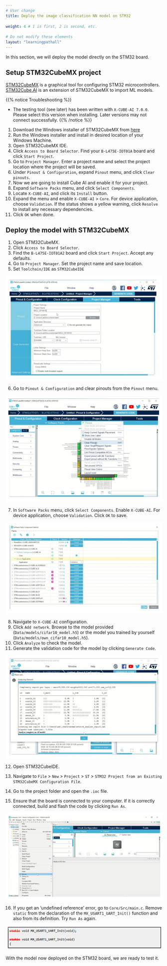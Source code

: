 ```yaml
---
# User change
title: Deploy the image classification NN model on STM32

weight: 4 # 1 is first, 2 is second, etc.

# Do not modify these elements
layout: "learningpathall"
---
```

In this section, we will deploy the model directly on the STM32 board.

## Setup STM32CubeMX project

[STM32CubeMX](https://www.st.com/en/development-tools/stm32cubemx.html) is a graphical tool for configuring STM32 microcontrollers.\
[STM32Cube.AI](https://www.st.com/content/st_com/en/campaigns/stm32cube-ai.html) is an extension of STM32CubeMX to import ML models.

{{% notice Troubleshooting %}}
- The testing tool (see later) has been written with `X-CUBE-AI 7.0.0`. Please select this version when installing. Later versions may not connect successfully.
{{% /notice %}}

1. Download the Windows installer of STM32CubeMX from [here](https://www.st.com/en/development-tools/stm32cubemx.html)
2. Run the Windows installer and install in desired location of your Windows Machine.
3. Open STM32CubeMX IDE.
4. Click `Access to Board Selector`. Find your `B-L475E-IOT01A` board and click `Start Project`.
5. Go to `Project Manager`. Enter a project name and select the project location where the project will be saved.
6. Under `Pinout & Configuration`, expand `Pinout` menu, and click `Clear pinouts`.
7. Now we are going to install Cube AI and enable it for your project.
8. Expand `Software Packs` menu, and click `Select Components`.
9. Locate `X-CUBE-AI`, and click its `Install` button.
10. Expand the menu and enable `X-CUBE-AI` > `Core`. For device application, choose `Validation`. If the status shows a yellow warning, click `Resolve` to install any necessary dependencies.
12. Click `OK` when done.

## Deploy the model with STM32CubeMX

1. Open STM32CubeMX.
2. Click `Access to Board Selector`.
3. Find the `B-L475E-IOT01A2` board and click `Start Project`. Accept any defaults.
4. Go to `Project Manager`. Set the project name and save location.
5. Set `Toolchain/IDE` as `STM32CubeIDE`

![output3](Images/lab4_3.PNG)

6. Go to `Pinout & Configuration` and clear pinouts from the `Pinout` menu.

![output4](Images/lab4_4.PNG)

7. In `Software Packs` menu, click `Select Components`. Enable `X-CUBE-AI`. For device application, choose `Validation`. Click `OK` to save.

![output5](Images/lab4_5.PNG)

8. Navigate to `X-CUBE-AI` configuration.
9. Click `Add network`. Browse to the model provided (`Data/models/cifar10_model.h5`) or the model you trained by yourself (`Data/models/own_cifar10_model.h5`).
10. Click `Analyze` to check the model.
11. Generate the validation code for the model by clicking `Generate Code`.

![output6](Images/lab4_6.PNG)

12. Open STM32CubeIDE.
13. Navigate to `File` > `New` > `Project` > `ST` > `STM32 Project from an Existing STM32CubeMX Configuration File`.
14. Go to the project folder and open the `.ioc` file.

15. Ensure that the board is connected to your computer. If it is correctly connected, build and flash the code by clicking `Run As`.

![output7](Images/lab4_7.PNG)

16. If you get an ‘undefined reference’ error, go to `Core/Src/main.c`. Remove `static` from the declaration of the `MX_USART1_UART_Init()` function and also from its definition. Try `Run As` again.

![output8](Images/lab4_8.PNG)

With the model now deployed on the STM32 board, we are ready to test it.
